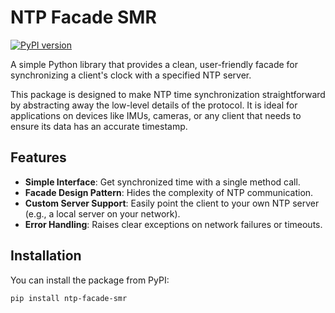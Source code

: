 # NTP Facade SMR

[![PyPI version](https://badge.fury.io/py/ntp-facade-smr.svg)](https://badge.fury.io/py/ntp-facade-smr)

A simple Python library that provides a clean, user-friendly facade for synchronizing a client's clock with a specified NTP server.

This package is designed to make NTP time synchronization straightforward by abstracting away the low-level details of the protocol. It is ideal for applications on devices like IMUs, cameras, or any client that needs to ensure its data has an accurate timestamp.

## Features

* **Simple Interface**: Get synchronized time with a single method call.
* **Facade Design Pattern**: Hides the complexity of NTP communication.
* **Custom Server Support**: Easily point the client to your own NTP server (e.g., a local server on your network).
* **Error Handling**: Raises clear exceptions on network failures or timeouts.

## Installation

You can install the package from PyPI:

```bash
pip install ntp-facade-smr